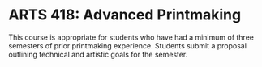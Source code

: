 # ARTS 418: Advanced Printmaking

This course is appropriate for students who have had a minimum of three semesters of prior printmaking experience. Students submit a proposal outlining technical and artistic goals for the semester.
